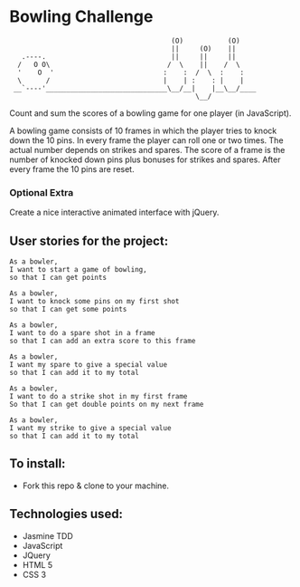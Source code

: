 
Bowling Challenge
=================   
    			
                                            (O)           (O)
                                            ||     (O)    ||
       .----.                               ||     ||     ||
      /   O O\                             /  \    ||    /  \
      '    O  '                           :    :  /  \  :    :
      \      /                            |    | :    : |    |
     __`----'______________________________\__/__|    |__\__/____
                                                  \__/

Count and sum the scores of a bowling game for one player (in JavaScript).

A bowling game consists of 10 frames in which the player tries to knock down the 10 pins. In every frame the player can roll one or two times. The actual number depends on strikes and spares. The score of a frame is the number of knocked down pins plus bonuses for strikes and spares. After every frame the 10 pins are reset.

### Optional Extra

Create a nice interactive animated interface with jQuery.

## User stories for the project:

```
As a bowler,
I want to start a game of bowling,
so that I can get points

As a bowler,
I want to knock some pins on my first shot
so that I can get some points

As a bowler,
I want to do a spare shot in a frame
so that I can add an extra score to this frame

As a bowler,
I want my spare to give a special value
so that I can add it to my total

As a bowler,
I want to do a strike shot in my first frame
So that I can get double points on my next frame

As a bowler,
I want my strike to give a special value
so that I can add it to my total
```

## To install:

* Fork this repo & clone to your machine.

## Technologies used:
* Jasmine TDD
* JavaScript
* JQuery
* HTML 5
* CSS 3

